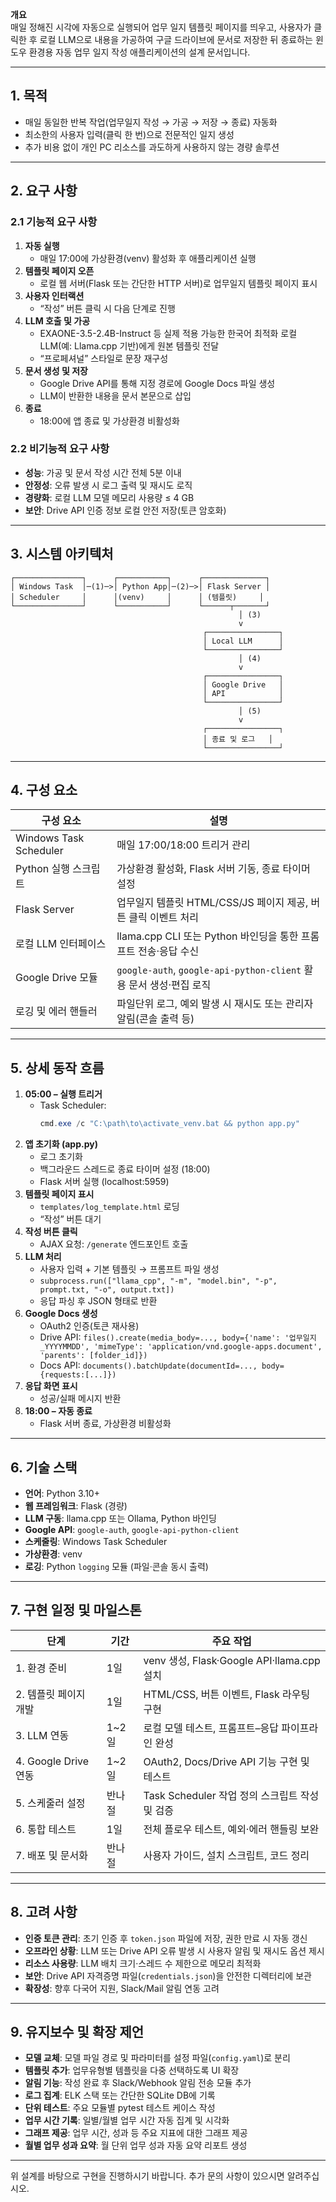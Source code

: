 **개요**  
매일 정해진 시각에 자동으로 실행되어 업무 일지 템플릿 페이지를 띄우고, 사용자가 클릭한 후 로컬 LLM으로 내용을 가공하여 구글 드라이브에 문서로 저장한 뒤 종료하는 윈도우 환경용 자동 업무 일지 작성 애플리케이션의 설계 문서입니다.

---

## 1. 목적  
- 매일 동일한 반복 작업(업무일지 작성 → 가공 → 저장 → 종료) 자동화  
- 최소한의 사용자 입력(클릭 한 번)으로 전문적인 일지 생성  
- 추가 비용 없이 개인 PC 리소스를 과도하게 사용하지 않는 경량 솔루션

---

## 2. 요구 사항

### 2.1 기능적 요구 사항  
1. **자동 실행**  
   - 매일 17:00에 가상환경(venv) 활성화 후 애플리케이션 실행  
2. **템플릿 페이지 오픈**  
   - 로컬 웹 서버(Flask 또는 간단한 HTTP 서버)로 업무일지 템플릿 페이지 표시  
3. **사용자 인터랙션**  
   - “작성” 버튼 클릭 시 다음 단계로 진행  
4. **LLM 호출 및 가공**  
   - EXAONE-3.5-2.4B-Instruct 등 실제 적용 가능한 한국어 최적화 로컬 LLM(예: Llama.cpp 기반)에게 원본 템플릿 전달  
   - “프로페셔널” 스타일로 문장 재구성  
5. **문서 생성 및 저장**  
   - Google Drive API를 통해 지정 경로에 Google Docs 파일 생성  
   - LLM이 반환한 내용을 문서 본문으로 삽입  
6. **종료**  
   - 18:00에 앱 종료 및 가상환경 비활성화

### 2.2 비기능적 요구 사항  
- **성능**: 가공 및 문서 작성 시간 전체 5분 이내  
- **안정성**: 오류 발생 시 로그 출력 및 재시도 로직  
- **경량화**: 로컬 LLM 모델 메모리 사용량 ≤ 4 GB  
- **보안**: Drive API 인증 정보 로컬 안전 저장(토큰 암호화)

---

## 3. 시스템 아키텍처  

```
┌───────────────┐      ┌───────────┐      ┌──────────────┐
│ Windows Task  │─(1)─>│ Python App│─(2)─>│ Flask Server │
│ Scheduler     │      │(venv)     │      │ (템플릿)     │
└───────────────┘      └───────────┘      └──────┬───────┘
                                                   │ (3)
                                                   v
                                           ┌────────────────┐
                                           │ Local LLM      │
                                           └────────────────┘
                                                   │ (4)
                                                   v
                                           ┌────────────────┐
                                           │ Google Drive   │
                                           │ API            │
                                           └────────────────┘
                                                   │ (5)
                                                   v
                                           ┌────────────────┐
                                           │ 종료 및 로그   │
                                           └────────────────┘
```

---

## 4. 구성 요소

| 구성 요소             | 설명                                                               |
|----------------------|------------------------------------------------------------------|
| Windows Task Scheduler | 매일 17:00/18:00 트리거 관리                                       |
| Python 실행 스크립트     | 가상환경 활성화, Flask 서버 기동, 종료 타이머 설정                   |
| Flask Server         | 업무일지 템플릿 HTML/CSS/JS 페이지 제공, 버튼 클릭 이벤트 처리        |
| 로컬 LLM 인터페이스     | llama.cpp CLI 또는 Python 바인딩을 통한 프롬프트 전송·응답 수신        |
| Google Drive 모듈      | `google-auth`, `google-api-python-client` 활용 문서 생성·편집 로직    |
| 로깅 및 에러 핸들러     | 파일단위 로그, 예외 발생 시 재시도 또는 관리자 알림(콘솔 출력 등)      |

---

## 5. 상세 동작 흐름

1. **05:00 – 실행 트리거**  
   - Task Scheduler:  
     ```powershell
     cmd.exe /c "C:\path\to\activate_venv.bat && python app.py"
     ```
2. **앱 초기화 (app.py)**  
   - 로그 초기화  
   - 백그라운드 스레드로 종료 타이머 설정 (18:00)  
   - Flask 서버 실행 (localhost:5959)
3. **템플릿 페이지 표시**  
   - `templates/log_template.html` 로딩  
   - “작성” 버튼 대기
4. **작성 버튼 클릭**  
   - AJAX 요청: `/generate` 엔드포인트 호출
5. **LLM 처리**  
   - 사용자 입력 + 기본 템플릿 → 프롬프트 파일 생성  
   - `subprocess.run(["llama_cpp", "-m", "model.bin", "-p", prompt.txt, "-o", output.txt])`  
   - 응답 파싱 후 JSON 형태로 반환
6. **Google Docs 생성**  
   - OAuth2 인증(토큰 재사용)  
   - Drive API: `files().create(media_body=..., body={'name': '업무일지_YYYYMMDD', 'mimeType': 'application/vnd.google-apps.document', 'parents': [folder_id]})`  
   - Docs API: `documents().batchUpdate(documentId=..., body={requests:[...]})`
7. **응답 화면 표시**  
   - 성공/실패 메시지 반환
8. **18:00 – 자동 종료**  
   - Flask 서버 종료, 가상환경 비활성화

---

## 6. 기술 스택

- **언어**: Python 3.10+  
- **웹 프레임워크**: Flask (경량)  
- **LLM 구동**: llama.cpp 또는 Ollama, Python 바인딩  
- **Google API**: `google-auth`, `google-api-python-client`  
- **스케줄링**: Windows Task Scheduler  
- **가상환경**: venv  
- **로깅**: Python `logging` 모듈 (파일·콘솔 동시 출력)  

---

## 7. 구현 일정 및 마일스톤

| 단계               | 기간         | 주요 작업                                           |
|------------------|------------|---------------------------------------------------|
| 1. 환경 준비        | 1일          | venv 생성, Flask·Google API·llama.cpp 설치             |
| 2. 템플릿 페이지 개발 | 1일          | HTML/CSS, 버튼 이벤트, Flask 라우팅 구현               |
| 3. LLM 연동        | 1~2일        | 로컬 모델 테스트, 프롬프트–응답 파이프라인 완성          |
| 4. Google Drive 연동 | 1~2일        | OAuth2, Docs/Drive API 기능 구현 및 테스트             |
| 5. 스케줄러 설정    | 반나절        | Task Scheduler 작업 정의 스크립트 작성 및 검증          |
| 6. 통합 테스트      | 1일          | 전체 플로우 테스트, 예외·에러 핸들링 보완               |
| 7. 배포 및 문서화    | 반나절        | 사용자 가이드, 설치 스크립트, 코드 정리                 |

---

## 8. 고려 사항

- **인증 토큰 관리**: 초기 인증 후 `token.json` 파일에 저장, 권한 만료 시 자동 갱신  
- **오프라인 상황**: LLM 또는 Drive API 오류 발생 시 사용자 알림 및 재시도 옵션 제시  
- **리소스 사용량**: LLM 배치 크기·스레드 수 제한으로 메모리 최적화  
- **보안**: Drive API 자격증명 파일(`credentials.json`)을 안전한 디렉터리에 보관  
- **확장성**: 향후 다국어 지원, Slack/Mail 알림 연동 고려  

---

## 9. 유지보수 및 확장 제언

- **모델 교체**: 모델 파일 경로 및 파라미터를 설정 파일(`config.yaml`)로 분리  
- **템플릿 추가**: 업무유형별 템플릿을 다중 선택하도록 UI 확장  
- **알림 기능**: 작성 완료 후 Slack/Webhook 알림 전송 모듈 추가  
- **로그 집계**: ELK 스택 또는 간단한 SQLite DB에 기록  
- **단위 테스트**: 주요 모듈별 pytest 테스트 케이스 작성  
- **업무 시간 기록**: 일별/월별 업무 시간 자동 집계 및 시각화  
- **그래프 제공**: 업무 시간, 성과 등 주요 지표에 대한 그래프 제공  
- **월별 업무 성과 요약**: 월 단위 업무 성과 자동 요약 리포트 생성  

---

위 설계를 바탕으로 구현을 진행하시기 바랍니다. 추가 문의 사항이 있으시면 알려주십시오.